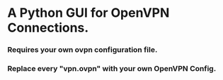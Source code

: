 # A Python GUI for OpenVPN Connections.
### Requires your own ovpn configuration file.
### Replace every "vpn.ovpn" with your own OpenVPN Config.

